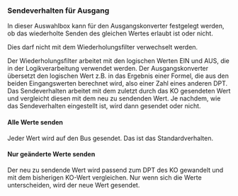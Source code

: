 ﻿### Sendeverhalten für Ausgang

In dieser Auswahlbox kann für den Ausgangskonverter festgelegt werden, ob das wiederholte Senden des gleichen Wertes erlaubt ist oder nicht. 

Dies darf nicht mit dem Wiederholungsfilter verwechselt werden.

Der Wiederholungsfilter arbeitet mit den logischen Werten EIN und AUS, die in der Logikverarbeitung verwendet werden.
Der Ausgangskonverter übersetzt den logischen Wert z.B. in das Ergebnis einer Formel, die aus den beiden Eingangswerten berechnet wird, also einer Zahl eines anderen DPT. Das Sendeverhalten arbeitet mit dem zuletzt durch das KO gesendeten Wert und vergleicht diesen mit dem neu zu sendenden Wert. Je nachdem, wie das Sendeverhalten eingestellt ist, wird dann gesendet oder nicht.

#### Alle Werte senden

Jeder Wert wird auf den Bus gesendet. Das ist das Standardverhalten.

#### Nur geänderte Werte senden

Der neu zu sendende Wert wird passend zum DPT des KO gewandelt und mit dem bisherigen KO-Wert vergleichen. Nur wenn sich die Werte unterscheiden, wird der neue Wert gesendet.


